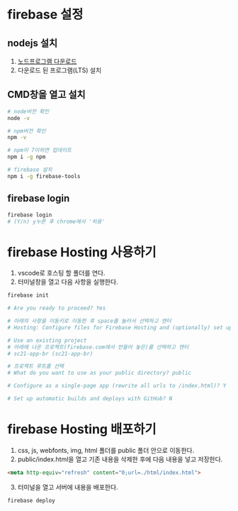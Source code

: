# firebase 설정

## nodejs 설치
1. [노드프로그램 다운로드](https://nodejs.org)
2. 다운로드 된 프로그램(LTS) 설치

## CMD창을 열고 설치
```bash
# node버전 확인
node -v 

# npm버전 확인
npm -v

# npm이 7이하면 업데이트
npm i -g npm

# firebase 설치
npm i -g firebase-tools
```

## firebase login
```bash
firebase login
# (Y/n) y누른 후 chrome에서 '허용'
```

# firebase Hosting 사용하기
1. vscode로 호스팅 할 폴더를 연다.
2. 터미널창을 열고 다음 사항을 실행한다.
```bash
firebase init

# Are you ready to proceed? Yes

# 아래의 사항을 이동키로 이동한 후 space를 눌러서 선택하고 엔터
# Hosting: Configure files for Firebase Hosting and (optionally) set up GitHub Action deploys

# Use an existing project
# 아래에 나온 프로젝트(firebase.com에서 만들어 놓은)를 선택하고 엔터
# sc21-app-br (sc21-app-br)

# 프로젝트 루트를 선택
# What do you want to use as your public directory? public

# Configure as a single-page app (rewrite all urls to /index.html)? Y

# Set up automatic builds and deploys with GitHub? N
```

# firebase Hosting 배포하기
1. css, js, webfonts, img, html 폴더를 public 폴더 안으로 이동한다.
2. public/index.html을 열고 기존 내용을 삭제한 후에 다음 내용을 넣고 저장한다.
```html
<meta http-equiv="refresh" content="0;url=./html/index.html">
```
3. 터미널을 열고 서버에 내용을 배포한다.
```bash
firebase deploy
```